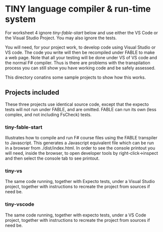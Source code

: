 # TINY language compiler & run-time system

For worksheet 4 ignore *tiny-fable-start* below and use either the VS Code or the Visual Studio Project. You may also ignore the tests.


You will need, for your project work, to develop code using Visual Studio or VS code. The code you write will then be recompiled under FABLE to make a web page. Note that all your testing will be done under VS of VS code and the normal F# compiler. Thus is there are problems with the transpilation process you can still show you have working code and be safely assessed.

This directory conatins some sample projects to show how this works.

## Projects included

These three projects use identical source code, except that the expecto tests will not run under FABLE, and are omitted. FABLE can run its own (less complex, and not including FsCheck) tests.

### tiny-fable-start

Illustrates how to compile and run F# course files using the FABLE transpiler to Javascript. This generates a Javascript equivalent file which can be run in a browser from ./dist/index.html. In order to see the console printout you will need, inside the browser, to open developer tools by right-click->inspect and then select the console tab to see printout.

### tiny-vs

The same code running, together with Expecto tests, under a Visual Studio project, together with instructions to recreate the project from sources if need be.

### tiny-vscode

The same code running, together with expecto tests, under a VS Code project, together with instructions to recreate the project from sources if need be.
